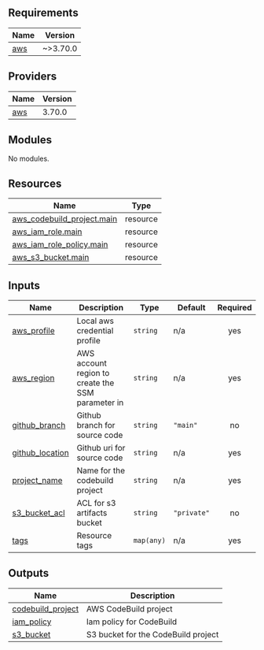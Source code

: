 <!-- BEGIN_TF_DOCS -->
## Requirements

| Name | Version |
|------|---------|
| <a name="requirement_aws"></a> [aws](#requirement\_aws) | ~>3.70.0 |

## Providers

| Name | Version |
|------|---------|
| <a name="provider_aws"></a> [aws](#provider\_aws) | 3.70.0 |

## Modules

No modules.

## Resources

| Name | Type |
|------|------|
| [aws_codebuild_project.main](https://registry.terraform.io/providers/hashicorp/aws/latest/docs/resources/codebuild_project) | resource |
| [aws_iam_role.main](https://registry.terraform.io/providers/hashicorp/aws/latest/docs/resources/iam_role) | resource |
| [aws_iam_role_policy.main](https://registry.terraform.io/providers/hashicorp/aws/latest/docs/resources/iam_role_policy) | resource |
| [aws_s3_bucket.main](https://registry.terraform.io/providers/hashicorp/aws/latest/docs/resources/s3_bucket) | resource |

## Inputs

| Name | Description | Type | Default | Required |
|------|-------------|------|---------|:--------:|
| <a name="input_aws_profile"></a> [aws\_profile](#input\_aws\_profile) | Local aws credential profile | `string` | n/a | yes |
| <a name="input_aws_region"></a> [aws\_region](#input\_aws\_region) | AWS account region to create the SSM parameter in | `string` | n/a | yes |
| <a name="input_github_branch"></a> [github\_branch](#input\_github\_branch) | Github branch for source code | `string` | `"main"` | no |
| <a name="input_github_location"></a> [github\_location](#input\_github\_location) | Github uri for source code | `string` | n/a | yes |
| <a name="input_project_name"></a> [project\_name](#input\_project\_name) | Name for the codebuild project | `string` | n/a | yes |
| <a name="input_s3_bucket_acl"></a> [s3\_bucket\_acl](#input\_s3\_bucket\_acl) | ACL for s3 artifacts bucket | `string` | `"private"` | no |
| <a name="input_tags"></a> [tags](#input\_tags) | Resource tags | `map(any)` | n/a | yes |

## Outputs

| Name | Description |
|------|-------------|
| <a name="output_codebuild_project"></a> [codebuild\_project](#output\_codebuild\_project) | AWS CodeBuild project |
| <a name="output_iam_policy"></a> [iam\_policy](#output\_iam\_policy) | Iam policy for CodeBuild |
| <a name="output_s3_bucket"></a> [s3\_bucket](#output\_s3\_bucket) | S3 bucket for the CodeBuild project |
<!-- END_TF_DOCS -->